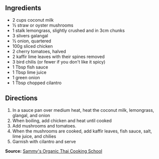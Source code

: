 ---
---
## Ingredients
 - 2 cups coconut milk
 - &frac12; straw or oyster mushrooms
 - 1 stalk lemongrass, slightly crushed and in 3cm chunks
 - 3 slivers galangal
- &frac12; onion, quartered
 - 100g sliced chicken
 - 2 cherry tomatoes, halved
 - 2 kaffir lime leaves with their spines removed
 - 3 bird chilis (or fewer if you don't like it spicy)
 - 1 Tbsp fish sauce
 - 1 Tbsp lime juice
 - 1 green onion
 - 1 Tbsp chopped cilantro

## Directions
1. In a sauce pan over medium heat, heat the coconut milk, lemongrass, glangal, and onion
2. When boiling, add chicken and heat until cooked
3. Add mushrooms and tomatoes.
4. When the mushrooms are cooked, add kaffir leaves, fish sauce, salt, lime juice, and chilies
5. Garnish with cilantro and serve

**Source:** [Sammy's Organic Thai Cooking School](https://www.facebook.com/Sammy-Organic-Thai-Cooking-School-121424394552150/)